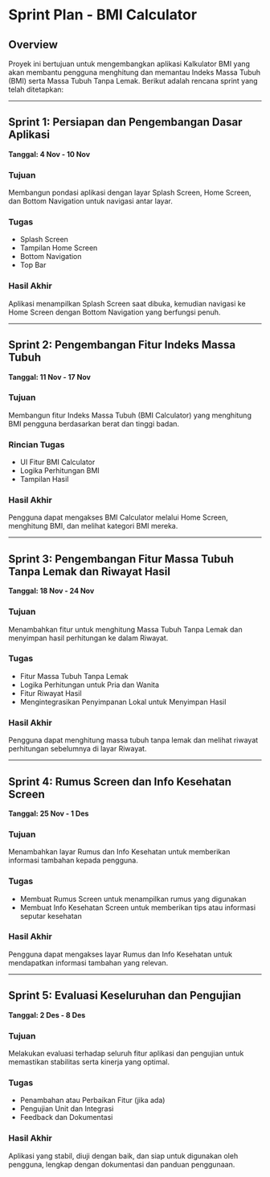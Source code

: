 # Sprint Plan - BMI Calculator

## Overview
Proyek ini bertujuan untuk mengembangkan aplikasi Kalkulator BMI yang akan membantu pengguna menghitung dan memantau Indeks Massa Tubuh (BMI) serta Massa Tubuh Tanpa Lemak. Berikut adalah rencana sprint yang telah ditetapkan:

---

## Sprint 1: Persiapan dan Pengembangan Dasar Aplikasi
**Tanggal: 4 Nov - 10 Nov**

### Tujuan
Membangun pondasi aplikasi dengan layar Splash Screen, Home Screen, dan Bottom Navigation untuk navigasi antar layar.

### Tugas
- Splash Screen
- Tampilan Home Screen
- Bottom Navigation
- Top Bar

### Hasil Akhir
Aplikasi menampilkan Splash Screen saat dibuka, kemudian navigasi ke Home Screen dengan Bottom Navigation yang berfungsi penuh.

---

## Sprint 2: Pengembangan Fitur Indeks Massa Tubuh
**Tanggal: 11 Nov - 17 Nov**

### Tujuan
Membangun fitur Indeks Massa Tubuh (BMI Calculator) yang menghitung BMI pengguna berdasarkan berat dan tinggi badan.

### Rincian Tugas
- UI Fitur BMI Calculator
- Logika Perhitungan BMI
- Tampilan Hasil

### Hasil Akhir
Pengguna dapat mengakses BMI Calculator melalui Home Screen, menghitung BMI, dan melihat kategori BMI mereka.

---

## Sprint 3: Pengembangan Fitur Massa Tubuh Tanpa Lemak dan Riwayat Hasil
**Tanggal: 18 Nov - 24 Nov**

### Tujuan
Menambahkan fitur untuk menghitung Massa Tubuh Tanpa Lemak dan menyimpan hasil perhitungan ke dalam Riwayat.

### Tugas
- Fitur Massa Tubuh Tanpa Lemak
- Logika Perhitungan untuk Pria dan Wanita
- Fitur Riwayat Hasil
- Mengintegrasikan Penyimpanan Lokal untuk Menyimpan Hasil

### Hasil Akhir
Pengguna dapat menghitung massa tubuh tanpa lemak dan melihat riwayat perhitungan sebelumnya di layar Riwayat.

---

## Sprint 4: Rumus Screen dan Info Kesehatan Screen
**Tanggal: 25 Nov - 1 Des**

### Tujuan
Menambahkan layar Rumus dan Info Kesehatan untuk memberikan informasi tambahan kepada pengguna.

### Tugas
- Membuat Rumus Screen untuk menampilkan rumus yang digunakan
- Membuat Info Kesehatan Screen untuk memberikan tips atau informasi seputar kesehatan

### Hasil Akhir
Pengguna dapat mengakses layar Rumus dan Info Kesehatan untuk mendapatkan informasi tambahan yang relevan.

---

## Sprint 5: Evaluasi Keseluruhan dan Pengujian
**Tanggal: 2 Des - 8 Des**

### Tujuan
Melakukan evaluasi terhadap seluruh fitur aplikasi dan pengujian untuk memastikan stabilitas serta kinerja yang optimal.

### Tugas
- Penambahan atau Perbaikan Fitur (jika ada)
- Pengujian Unit dan Integrasi
- Feedback dan Dokumentasi

### Hasil Akhir
Aplikasi yang stabil, diuji dengan baik, dan siap untuk digunakan oleh pengguna, lengkap dengan dokumentasi dan panduan penggunaan.
